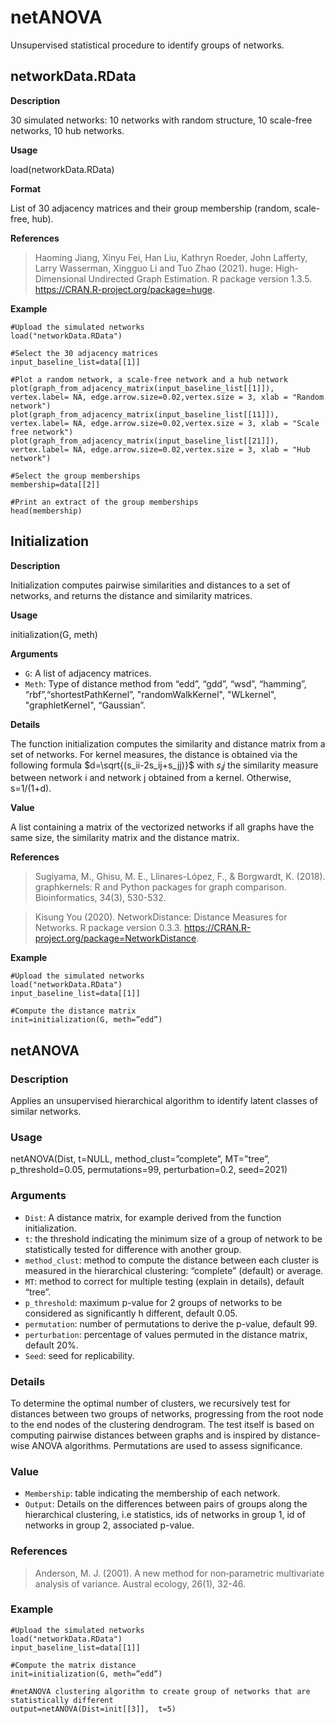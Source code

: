 # netANOVA
Unsupervised statistical procedure to identify groups of networks.

## networkData.RData
**Description**

30 simulated networks: 10 networks with random structure, 10 scale-free networks, 10 hub networks.

**Usage**

load(networkData.RData)

**Format**

List of 30 adjacency matrices and their group membership (random, scale-free, hub).

**References**

> Haoming Jiang, Xinyu Fei, Han Liu, Kathryn Roeder, John Lafferty, Larry Wasserman, Xingguo Li and Tuo Zhao (2021). huge: High-Dimensional Undirected Graph Estimation. R package version 1.3.5. https://CRAN.R-project.org/package=huge.

**Example**
```
#Upload the simulated networks
load("networkData.RData")

#Select the 30 adjacency matrices
input_baseline_list=data[[1]]

#Plot a random network, a scale-free network and a hub network
plot(graph_from_adjacency_matrix(input_baseline_list[[1]]), vertex.label= NA, edge.arrow.size=0.02,vertex.size = 3, xlab = "Random network")
plot(graph_from_adjacency_matrix(input_baseline_list[[11]]), vertex.label= NA, edge.arrow.size=0.02,vertex.size = 3, xlab = "Scale free network")
plot(graph_from_adjacency_matrix(input_baseline_list[[21]]), vertex.label= NA, edge.arrow.size=0.02,vertex.size = 3, xlab = "Hub network")

#Select the group memberships
membership=data[[2]]

#Print an extract of the group memberships
head(membership)
```

## Initialization
**Description**

Initialization computes pairwise similarities and distances to a set of networks, and returns the distance and similarity matrices.

**Usage**

initialization(G, meth)

**Arguments**

- `G`:		A list of adjacency matrices.
- `Meth`: 		Type of distance method from “edd”, “gdd”, “wsd”, “hamming”, “rbf”,“shortestPathKernel”, "randomWalkKernel", "WLkernel", "graphletKernel", “Gaussian”.

**Details**

The function initialization computes the similarity and distance matrix from a set of networks. For kernel measures, the distance is obtained via the following formula $d=\sqrt{(s_ii-2s_ij+s_jj)}$  with $s_ij$ the similarity measure between network i and network j obtained from a kernel. Otherwise, s=1/(1+d).

**Value**

A list containing a matrix of the vectorized networks if all graphs have the same size, the similarity matrix and the distance matrix.

**References**
> Sugiyama, M., Ghisu, M. E., Llinares-López, F., & Borgwardt, K. (2018). graphkernels: R and Python packages for graph comparison. Bioinformatics, 34(3), 530-532.

> Kisung You (2020). NetworkDistance: Distance Measures for Networks. R package version 0.3.3. https://CRAN.R-project.org/package=NetworkDistance.

**Example**
```
#Upload the simulated networks
load("networkData.RData")
input_baseline_list=data[[1]]

#Compute the distance matrix
init=initialization(G, meth=”edd”)
```

## netANOVA
### Description

Applies an unsupervised hierarchical algorithm to identify latent classes of similar networks.

### Usage

netANOVA(Dist, t=NULL, method_clust=”complete”, MT=”tree”, p_threshold=0.05, permutations=99, perturbation=0.2, seed=2021)

### Arguments

- `Dist`:		A distance matrix, for example derived from the function initialization.
- `t`:		the threshold indicating the minimum size of a group of network to be statistically tested for difference with another group.
- `method_clust`:	method to compute the distance between each cluster is measured in the hierarchical clustering: “complete” (default) or average.
- `MT`:		method to correct for multiple testing (explain in details), default “tree”.
- `p_threshold`:	maximum p-value for 2 groups of networks to be considered as significantly h different, default 0.05.
- `permutation`:	number of permutations to derive the p-value, default 99.
- `perturbation`:	percentage of values permuted in the distance matrix, default 20%.
- `Seed`:		seed for replicability.

### Details

To determine the optimal number of clusters, we recursively test for distances between two groups of networks, progressing from the root node to the end nodes of the clustering dendrogram. The test itself is based on computing pairwise distances between graphs and is inspired by distance-wise ANOVA algorithms. Permutations are used to assess significance.

### Value

- `Membership`: 	table indicating the membership of each network.
- `Output`:		Details on the differences between pairs of groups along the hierarchical clustering, i.e statistics, ids of networks in group 1, id of networks in group 2, associated p-value.

### References
> Anderson, M. J. (2001). A new method for non‐parametric multivariate analysis of variance. Austral ecology, 26(1), 32-46.

### Example
```
#Upload the simulated networks
load("networkData.RData")
input_baseline_list=data[[1]]

#Compute the matrix distance
init=initialization(G, meth=”edd”)

#netANOVA clustering algorithm to create group of networks that are statistically different
output=netANOVA(Dist=init[[3]],  t=5)
```

